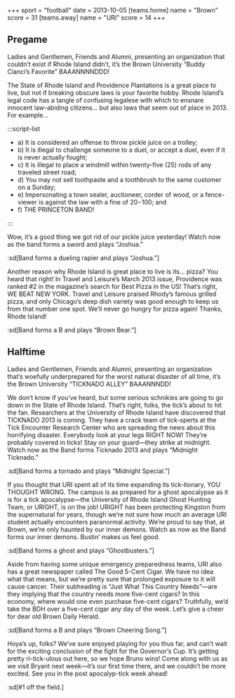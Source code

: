 +++
sport = "football"
date = 2013-10-05
[teams.home]
name = "Brown"
score = 31
[teams.away]
name = "URI"
score = 14
+++

## Pregame

Ladies and Gentlemen, Friends and Alumni, presenting an organization that couldn’t exist if Rhode Island didn’t, it’s the Brown University “Buddy Cianci’s Favorite” BAAANNNNDDD!

The State of Rhode Island and Providence Plantations is a great place to live, but not if breaking obscure laws is your favorite hobby. Rhode Island’s legal code has a tangle of confusing legalese with which to ensnare innocent law-abiding citizens... but also laws that seem out of place in 2013. For example...

:::script-list

- a) It is considered an offense to throw pickle juice on a trolley;
- b) It is illegal to challenge someone to a duel, or accept a duel, even if it is never actually fought;
- c) It is illegal to place a windmill within twenty-five (25) rods of any traveled street road;
- d) You may not sell toothpaste and a toothbrush to the same customer on a Sunday;
- e) Impersonating a town sealer, auctioneer, corder of wood, or a fence-viewer is against the law with a fine of $20-$100; and
- f) THE PRINCETON BAND!

:::

Wow, it’s a good thing we got rid of our pickle juice yesterday! Watch now as the band forms a sword and plays “Joshua.”

:sd[Band forms a dueling rapier and plays “Joshua.”]

Another reason why Rhode Island is great place to live is its... pizza? You heard that right! In Travel and Leisure’s March 2013 issue, Providence was ranked #2 in the magazine’s search for Best Pizza in the US! That’s right, WE BEAT NEW YORK. Travel and Leisure praised Rhody’s famous grilled pizza, and only Chicago’s deep dish variety was good enough to keep us from that number one spot. We’ll never go hungry for pizza again! Thanks, Rhode Island!

:sd[Band forms a B and plays “Brown Bear.”]

## Halftime

Ladies and Gentlemen, Friends and Alumni, presenting an organization that’s woefully underprepared for the worst natural disaster of all time, it’s the Brown University “TICKNADO ALLEY” BAAANNNDD!

We don’t know if you’ve heard, but some serious schnikies are going to go down in the State of Rhode Island. That’s right, folks, the tick’s about to hit the fan. Researchers at the University of Rhode Island have discovered that TICKNADO 2013 is coming. They have a crack team of tick-sperts at the Tick Encounter Research Center who are spreading the news about this horrifying disaster. Everybody look at your legs RIGHT NOW! They’re probably covered in ticks! Stay on your guard—they strike at midnight. Watch now as the Band forms Ticknado 2013 and plays “Midnight Ticknado.”

:sd[Band forms a tornado and plays “Midnight Special.”]

If you thought that URI spent all of its time expanding its tick-tionary, YOU THOUGHT WRONG. The campus is as prepared for a ghost apocalypse as it is for a tick apocalypse—the University of Rhode Island Ghost Hunting Team, or URIGHT, is on the job! URIGHT has been protecting Kingston from the supernatural for years, though we’re not sure how much an average URI student actually encounters paranormal activity. We’re proud to say that, at Brown, we’re only haunted by our inner demons. Watch as now as the Band forms our inner demons. Bustin’ makes us feel good.

:sd[Band forms a ghost and plays “Ghostbusters.”]

Aside from having some unique emergency preparedness teams, URI also has a great newspaper called The Good 5-Cent Cigar. We have no idea what that means, but we’re pretty sure that prolonged exposure to it will cause cancer. Their subheading is “Just What This Country Needs”—are they implying that the country needs more five-cent cigars? In this economy, where would one even purchase five-cent cigars? Truthfully, we’d take the BDH over a five-cent cigar any day of the week. Let’s give a cheer for dear old Brown Daily Herald.

:sd[Band forms a B and plays “Brown Cheering Song.”]

Hoya’s up, folks? We’ve sure enjoyed playing for you thus far, and can’t wait for the exciting conclusion of the fight for the Governor’s Cup. It’s getting pretty ri-tick-ulous out here, so we hope Bruno wins! Come along with us as we visit Bryant next week—it’s our first time there, and we couldn’t be more excited. See you in the post apocalyp-tick week ahead!

:sd[#1 off the field.]
